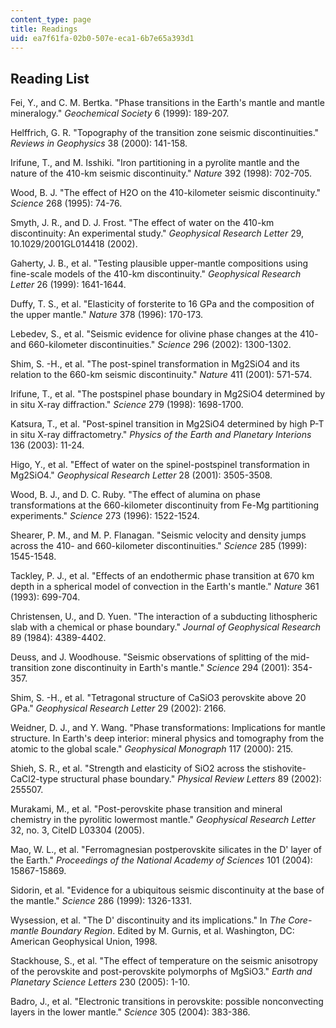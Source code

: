 ```yaml
---
content_type: page
title: Readings
uid: ea7f61fa-02b0-507e-eca1-6b7e65a393d1
---
```


Reading List
------------

Fei, Y., and C. M. Bertka. "Phase transitions in the Earth's mantle and mantle mineralogy." _Geochemical Society_ 6 (1999): 189-207.

Helffrich, G. R. "Topography of the transition zone seismic discontinuities." _Reviews in Geophysics_ 38 (2000): 141-158.

Irifune, T., and M. Isshiki. "Iron partitioning in a pyrolite mantle and the nature of the 410-km seismic discontinuity." _Nature_ 392 (1998): 702-705.

Wood, B. J. "The effect of H2O on the 410-kilometer seismic discontinuity." _Science_ 268 (1995): 74-76.

Smyth, J. R., and D. J. Frost. "The effect of water on the 410-km discontinuity: An experimental study." _Geophysical Research Letter_ 29, 10.1029/2001GL014418 (2002).

Gaherty, J. B., et al. "Testing plausible upper-mantle compositions using fine-scale models of the 410-km discontinuity." _Geophysical Research Letter_ 26 (1999): 1641-1644.

Duffy, T. S., et al. "Elasticity of forsterite to 16 GPa and the composition of the upper mantle." _Nature_ 378 (1996): 170-173.

Lebedev, S., et al. "Seismic evidence for olivine phase changes at the 410- and 660-kilometer discontinuities." _Science_ 296 (2002): 1300-1302.

Shim, S. -H., et al. "The post-spinel transformation in Mg2SiO4 and its relation to the 660-km seismic discontinuity." _Nature_ 411 (2001): 571-574.

Irifune, T., et al. "The postspinel phase boundary in Mg2SiO4 determined by in situ X-ray diffraction." _Science_ 279 (1998): 1698-1700.

Katsura, T., et al. "Post-spinel transition in Mg2SiO4 determined by high P-T in situ X-ray diffractometry." _Physics of the Earth and Planetary Interions_ 136 (2003): 11-24.

Higo, Y., et al. "Effect of water on the spinel-postspinel transformation in Mg2SiO4." _Geophysical Research Letter_ 28 (2001): 3505-3508.

Wood, B. J., and D. C. Ruby. "The effect of alumina on phase transformations at the 660-kilometer discontinuity from Fe-Mg partitioning experiments." _Science_ 273 (1996): 1522-1524.

Shearer, P. M., and M. P. Flanagan. "Seismic velocity and density jumps across the 410- and 660-kilometer discontinuities." _Science_ 285 (1999): 1545-1548.

Tackley, P. J., et al. "Effects of an endothermic phase transition at 670 km depth in a spherical model of convection in the Earth's mantle." _Nature_ 361 (1993): 699-704.

Christensen, U., and D. Yuen. "The interaction of a subducting lithospheric slab with a chemical or phase boundary." _Journal of Geophysical Research_ 89 (1984): 4389-4402.

Deuss, and J. Woodhouse. "Seismic observations of splitting of the mid-transition zone discontinuity in Earth's mantle." _Science_ 294 (2001): 354-357.

Shim, S. -H., et al. "Tetragonal structure of CaSiO3 perovskite above 20 GPa." _Geophysical Research Letter_ 29 (2002): 2166.

Weidner, D. J., and Y. Wang. "Phase transformations: Implications for mantle structure. In Earth's deep interior: mineral physics and tomography from the atomic to the global scale." _Geophysical Monograph_ 117 (2000): 215.

Shieh, S. R., et al. "Strength and elasticity of SiO2 across the stishovite-CaCl2-type structural phase boundary." _Physical Review Letters_ 89 (2002): 255507.

Murakami, M., et al. "Post-perovskite phase transition and mineral chemistry in the pyrolitic lowermost mantle." _Geophysical Research Letter_ 32, no. 3, CiteID L03304 (2005).

Mao, W. L., et al. "Ferromagnesian postperovskite silicates in the D' layer of the Earth." _Proceedings of the National Academy of Sciences_ 101 (2004): 15867-15869.

Sidorin, et al. "Evidence for a ubiquitous seismic discontinuity at the base of the mantle." _Science_ 286 (1999): 1326-1331.

Wysession, et al. "The D' discontinuity and its implications." In _The Core-mantle Boundary Region_. Edited by M. Gurnis, et al. Washington, DC: American Geophysical Union, 1998.

Stackhouse, S., et al. "The effect of temperature on the seismic anisotropy of the perovskite and post-perovskite polymorphs of MgSiO3." _Earth and Planetary Science Letters_ 230 (2005): 1-10.

Badro, J., et al. "Electronic transitions in perovskite: possible nonconvecting layers in the lower mantle." _Science_ 305 (2004): 383-386.